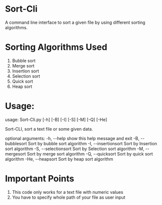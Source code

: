 # Sort-Cli

A command line interface to sort a given file by using different sorting algorithms.

# Sorting Algorithms Used

1. Bubble sort
2. Merge sort
3. Insertion sort
4. Selection sort
5. Quick sort
6. Heap sort

# Usage:

usage: Sort-Cli.py [-h] [-B] [-I] [-S] [-M] [-Q] [-He]

Sort-CLI, sort a text file or some given data.

optional arguments:
  -h, --help           show this help message and exit
  -B, --bubblesort     Sort by bubble sort algorithm
  -I, --insertionsort  Sort by Insertion sort algorithm
  -S, --selectionsort  Sort by Selection sort algorithm
  -M, --mergesort      Sort by merge sort algorithm
  -Q, --quicksort      Sort by quick sort algorithm
  -He, --heapsort      Sort by heap sort algorithm

  # Important Points

  1. This code only works for a text file with numeric values
  2. You have to specify whole path of your file as user input
  